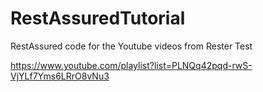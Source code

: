# RestAssuredTutorial
RestAssured code for the Youtube videos from Rester Test


https://www.youtube.com/playlist?list=PLNQq42pqd-rwS-VjYLf7Yms6LRrO8vNu3
